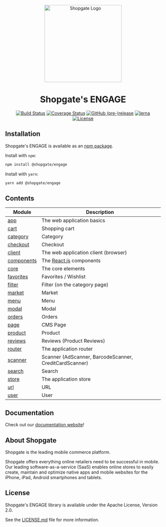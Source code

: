 <p align="center">
  <a href="https://www.shopgate.com/en/solutions/engage-mobile-app/" rel="noopener" target="_blank">
    <img width="250" src="https://d2ytbdjodkazy3.cloudfront.net/wp-content/uploads/2019/01/Logo_engage.svg.gzip" alt="Shopgate Logo">
  </a>
</p>

<h1 align="center">Shopgate's ENGAGE</h1>

<div align="center">

[![Build Status](https://travis-ci.org/shopgate/pwa.svg?branch=v6.X)](https://travis-ci.org/shopgate/pwa)
[![Coverage Status](https://coveralls.io/repos/github/shopgate/pwa/badge.svg?branch=v6.X)](https://coveralls.io/github/shopgate/pwa?branch=v6.X)
[![GitHub (pre-)release](https://img.shields.io/github/release/shopgate/pwa/all.svg)](https://github.com/shopgate/pwa/releases)
[![lerna](https://img.shields.io/badge/maintained%20with-lerna-cc00ff.svg)](https://lernajs.io/)
[![License](https://img.shields.io/badge/License-Apache%202.0-blue.svg)](https://opensource.org/licenses/Apache-2.0)

</div>

## Installation

Shopgate's ENGAGE is available as an [npm package](https://www.npmjs.com/package/@@shopgate/engage).

Install with `npm`:

```sh
npm install @shopgate/engage
```

Install with `yarn`:

```sh
yarn add @shopgate/engage
```

## Contents

| Module                     | Description                                            |
| -------------------------- | ------------------------------------------------------ |
| [app](./app)               | The web application basics                             |
| [cart](./cart)             | Shopping cart                                          |
| [category](./category)     | Category                                               |
| [checkout](./checkout)     | Checkout                                               |
| [client](./client)         | The web application client (browser)                   |
| [components](./components) | The [React.js](https://reactjs.org) components         |
| [core](./core)             | The core elements                                      |
| [favorites](./favorites)   | Favorites / Wishlist                                   |
| [filter](./filter)         | Filter (on the category page)                          |
| [market](./market)         | Market                                                 |
| [menu](./menu)             | Menu                                                   |
| [modal](./modal)           | Modal                                                  |
| [orders](./orders)         | Orders                                                 |
| [page](./page)             | CMS Page                                               |
| [product](./product)       | Product                                                |
| [reviews](./reviews)       | Reviews (Product Reviews)                              |
| [router](./router)         | The application router                                 |
| [scanner](./scanner)       | Scanner (AdScanner, BarcodeScanner, CreditCardScanner) |
| [search](./search)         | Search                                                 |
| [store](./store)           | The application store                                  |
| [url](./url)               | URL                                                    |
| [user](./user)             | User                                                   |

## Documentation

Check out our [documentation website](https://developer.shopgate.com/guides)!

## About Shopgate

Shopgate is the leading mobile commerce platform.

Shopgate offers everything online retailers need to be successful in mobile. Our leading
software-as-a-service (SaaS) enables online stores to easily create, maintain and optimize native
apps and mobile websites for the iPhone, iPad, Android smartphones and tablets.

## License

Shopgate's ENGAGE library is available under the Apache License, Version 2.0.

See the [LICENSE.md](./LICENSE.md) file for more information.
